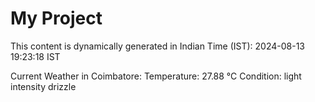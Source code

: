 # My Project

This content is dynamically generated in Indian Time (IST): 2024-08-13 19:23:18 IST


Current Weather in Coimbatore:
Temperature: 27.88 °C
Condition: light intensity drizzle
